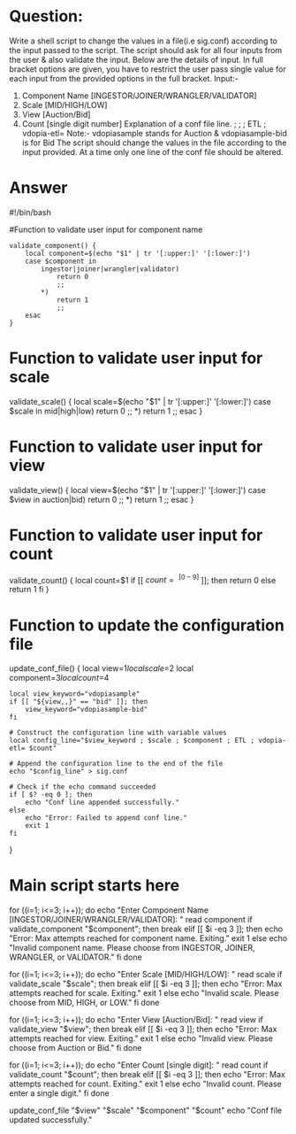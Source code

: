 # Question: 
Write a shell script to change the values in a file(i.e sig.conf) according to the input passed to the script. The script should ask for all four inputs from the user & also validate the input.
Below are the details of input. In full bracket options are given, you have to restrict the user pass single value for each input from the provided options in the full bracket.
Input:-
1) Component Name [INGESTOR/JOINER/WRANGLER/VALIDATOR]
2) Scale [MID/HIGH/LOW]
3) View [Auction/Bid]
4) Count [single digit number]
Explanation of a conf file line.
<view> ; <scale> ; <component name> ; ETL ; vdopia-etl= <count>
Note:- vdopiasample stands for Auction & vdopiasample-bid is for Bid
The script should change the values in the file according to the input provided. At a time only one line of the conf file should be altered.

# Answer
#!/bin/bash

#Function to validate user input for component name
```
validate_component() {
    local component=$(echo "$1" | tr '[:upper:]' '[:lower:]')
    case $component in
        ingestor|joiner|wrangler|validator)
            return 0
            ;;
        *)
            return 1
            ;;
    esac
}
```
# Function to validate user input for scale
validate_scale() {
    local scale=$(echo "$1" | tr '[:upper:]' '[:lower:]')
    case $scale in
        mid|high|low)
            return 0
            ;;
        *)
            return 1
            ;;
    esac
}

# Function to validate user input for view
validate_view() {
    local view=$(echo "$1" | tr '[:upper:]' '[:lower:]')
    case $view in
        auction|bid)
            return 0
            ;;
        *)
            return 1
            ;;
    esac
}

# Function to validate user input for count
validate_count() {
    local count=$1
    if [[ $count =~ ^[0-9]$ ]]; then
        return 0
    else
        return 1
    fi
}

# Function to update the configuration file
update_conf_file() {
    local view=$1
    local scale=$2
    local component=$3
    local count=$4

    local view_keyword="vdopiasample"
    if [[ "${view,,}" == "bid" ]]; then
        view_keyword="vdopiasample-bid"
    fi

    # Construct the configuration line with variable values
    local config_line="$view_keyword ; $scale ; $component ; ETL ; vdopia-etl= $count"

    # Append the configuration line to the end of the file
    echo "$config_line" > sig.conf

    # Check if the echo command succeeded
    if [ $? -eq 0 ]; then
        echo "Conf line appended successfully."
    else
        echo "Error: Failed to append conf line."
        exit 1
    fi
}

# Main script starts here
for ((i=1; i<=3; i++)); do
    echo "Enter Component Name [INGESTOR/JOINER/WRANGLER/VALIDATOR]: "
    read component
    if validate_component "$component"; then
        break
    elif [[ $i -eq 3 ]]; then
        echo "Error: Max attempts reached for component name. Exiting."
        exit 1
    else
        echo "Invalid component name. Please choose from INGESTOR, JOINER, WRANGLER, or VALIDATOR."
    fi
done

for ((i=1; i<=3; i++)); do
    echo "Enter Scale [MID/HIGH/LOW]: "
    read scale
    if validate_scale "$scale"; then
        break
    elif [[ $i -eq 3 ]]; then
        echo "Error: Max attempts reached for scale. Exiting."
        exit 1
    else
        echo "Invalid scale. Please choose from MID, HIGH, or LOW."
    fi
done

for ((i=1; i<=3; i++)); do
    echo "Enter View [Auction/Bid]: "
    read view
    if validate_view "$view"; then
        break
    elif [[ $i -eq 3 ]]; then
        echo "Error: Max attempts reached for view. Exiting."
        exit 1
    else
        echo "Invalid view. Please choose from Auction or Bid."
    fi
done

for ((i=1; i<=3; i++)); do
    echo "Enter Count [single digit]: "
    read count
    if validate_count "$count"; then
        break
    elif [[ $i -eq 3 ]]; then
        echo "Error: Max attempts reached for count. Exiting."
        exit 1
    else
        echo "Invalid count. Please enter a single digit."
    fi
done

update_conf_file "$view" "$scale" "$component" "$count"
echo "Conf file updated successfully."
